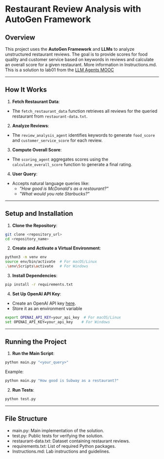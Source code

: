 # Restaurant Review Analysis with AutoGen Framework

## Overview

This project uses the **AutoGen Framework** and **LLMs** to analyze unstructured restaurant reviews. The goal is to provide scores for food quality and customer service based on keywords in reviews and calculate an overall score for a given restaurant. More information in Instructions.md.
This is a solution to lab01 from the [LLM Agents MOOC](https://llmagents-learning.org/f24)

---

## How It Works

1. **Fetch Restaurant Data**:
 - The `fetch_restaurant_data` function retrieves all reviews for the queried restaurant from `restaurant-data.txt`.
 
2. **Analyze Reviews**:
 - The `review_analysis_agent` identifies keywords to generate `food_score` and `customer_service_score` for each review.

3. **Compute Overall Score**:
 - The `scoring_agent` aggregates scores using the `calculate_overall_score` function to generate a final rating.

4. **User Query**:
 - Accepts natural language queries like:
   - *"How good is McDonald's as a restaurant?"*
   - *"What would you rate Starbucks?"*

---

## Setup and Installation

1. **Clone the Repository**:
 ```bash
 git clone <repository_url>
 cd <repository_name>
 ```

2. **Create and Activate a Virtual Environment**:
 ```bash
python3 -m venv env
source env/bin/activate  # For macOS/Linux
.\env\Scripts\activate   # For Windows
  ```

3. **Install Dependencies**:
 ```bash
pip install -r requirements.txt
  ```

4. **Set Up OpenAI API Key**:
- Create an OpenAI API key [here](https://platform.openai.com/docs/quickstart).
- Store it as an environment variable

 ```bash
export OPENAI_API_KEY=your_api_key  # For macOS/Linux
set OPENAI_API_KEY=your_api_key    # For Windows
  ```
---

## Running the Project

1. **Run the Main Script**:
 ```bash
python main.py "<your_query>"
  ```

Example:
 ```bash
python main.py "How good is Subway as a restaurant?"
  ```

2. **Run Tests**:
 ```bash
python test.py
  ```

---

##   File Structure

- main.py: Main implementation of the solution.
- test.py: Public tests for verifying the solution.
- restaurant-data.txt: Dataset containing restaurant reviews.
- requirements.txt: List of required Python packages.
- Instructions.md: Lab instructions and guidelines.